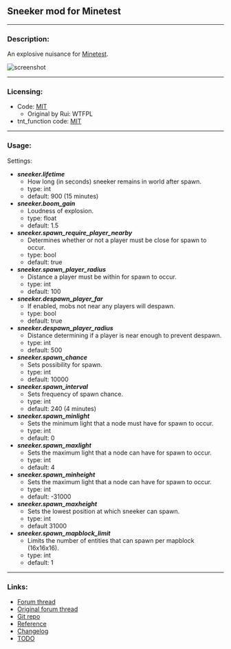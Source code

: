 ## Sneeker mod for Minetest

---
### Description:

An explosive nuisance for [Minetest](http://minetest.net/).

![screenshot](screenshot.png)

---
### Licensing:

- Code: [MIT](LICENSE.txt)
  - Original by Rui: WTFPL
- tnt_function code: [MIT](tnt_function.lua)

---
### Usage:

Settings:
- ***sneeker.lifetime***
  - How long (in seconds) sneeker remains in world after spawn.
  - type: int
  - default: 900 (15 minutes)
- ***sneeker.boom_gain***
  - Loudness of explosion.
  - type: float
  - default: 1.5
- ***sneeker.spawn_require_player_nearby***
  - Determines whether or not a player must be close for spawn to occur.
  - type: bool
  - default: true
- ***sneeker.spawn_player_radius***
  - Distance a player must be within for spawn to occur.
  - type: int
  - default: 100
- ***sneeker.despawn_player_far***
  - If enabled, mobs not near any players will despawn.
  - type: bool
  - default: true
- ***sneeker.despawn_player_radius***
  - Distance determining if a player is near enough to prevent despawn.
  - type: int
  - default: 500
- ***sneeker.spawn_chance***
  - Sets possibility for spawn.
  - type: int
  - default: 10000
- ***sneeker.spawn_interval***
  - Sets frequency of spawn chance.
  - type: int
  - default: 240 (4 minutes)
- ***sneeker.spawn_minlight***
  - Sets the minimum light that a node must have for spawn to occur.
  - type: int
  - default: 0
- ***sneeker.spawn_maxlight***
  - Sets the maximum light that a node can have for spawn to occur.
  - type: int
  - default: 4
- ***sneeker.spawn_minheight***
  - Sets the maximum light that a node can have for spawn to occur.
  - type: int
  - default: -31000
- ***sneeker.spawn_maxheight***
  - Sets the lowest position at which sneeker can spawn.
  - type: int
  - default 31000
- ***sneeker.spawn_mapblock_limit***
  - Limits the number of entities that can spawn per mapblock (16x16x16).
  - type: int
  - default: 1

---
### Links:

- [Forum thread](https://forum.minetest.net/viewtopic.php?t=26685)
- [Original forum thread](https://forum.minetest.net/viewtopic.php?t=11891)
- [Git repo](https://github.com/AntumMT/mod-sneeker)
- [Reference](https://antummt.github.io/mod-sneeker/docs/reference/)
- [Changelog](changelog.txt)
- [TODO](TODO.txt)
